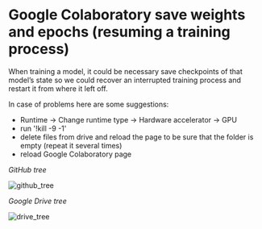 # Google Colaboratory save weights and epochs (resuming a training process)

When training a model, it could be necessary save checkpoints of that model’s state so we could recover an interrupted training process and restart it from where it left off. 


In case of problems here are some suggestions:
- Runtime -> Change runtime type -> Hardware accelerator -> GPU
- run '!kill -9 -1'
- delete files from drive and reload the page to be sure that the folder is empty (repeat it several times)
- reload Google Colaboratory page

*GitHub tree*


![github_tree](https://user-images.githubusercontent.com/12975980/72668340-e9dd0b00-3a25-11ea-884d-19dc17ace882.png)

*Google Drive tree*


![drive_tree](https://user-images.githubusercontent.com/12975980/72668255-4d1a6d80-3a25-11ea-805e-d8d1660750e5.png)
